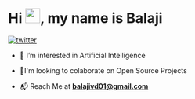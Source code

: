 <h1 align="Left">Hi <img src="https://media.giphy.com/media/hvRJCLFzcasrR4ia7z/giphy.gif" width="30px">, my name is Balaji</h1>

 [![twitter](https://img.shields.io/badge/Twitter-1DA1F2?style=for-the-badge&logo=twitter&logoColor=white)](https://twitter.com/Balaji_AI)

 - 👀 I’m interested in Artificial Intelligence

- 🎉I'm looking to colaborate on Open Source Projects

- 📬 Reach Me at **balajivd01@gmail.com** 

